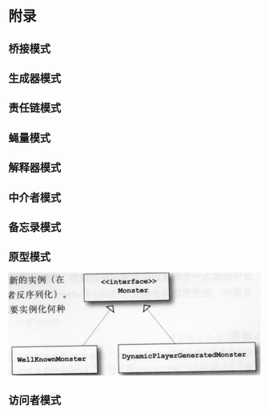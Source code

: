 # 附录

## 桥接模式



## 生成器模式



## 责任链模式



## 蝇量模式



## 解释器模式



## 中介者模式



## 备忘录模式



## 原型模式

<img src="pic\image-20220327233012721.png" alt="image-20220327233012721" style="zoom:67%;" />

## 访问者模式



